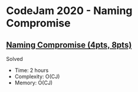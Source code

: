 # CodeJam 2020 - Naming Compromise

## [Naming Compromise (4pts, 8pts)](https://codingcompetitions.withgoogle.com/codejam/round/000000000019ff7e/00000000003774db)

Solved

* Time: 2 hours
* Complexity: O(CJ)
* Memory: O(CJ)

